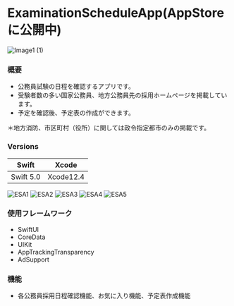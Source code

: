 # ExaminationScheduleApp(AppStoreに公開中)

![Image1 (1)](https://user-images.githubusercontent.com/98800328/161230958-adecdd07-5e02-41eb-a150-37f000feced6.png)


### 概要
- 公務員試験の日程を確認するアプリです。
- 受験者数の多い国家公務員、地方公務員先の採用ホームページを掲載しています。
- 予定を確認後、予定表の作成ができます。

＊地方消防、市区町村（役所）に関しては政令指定都市のみの掲載です。

### Versions
Swift | Xcode
-|-
Swift 5.0 | Xcode12.4


![ESA1](https://user-images.githubusercontent.com/98800328/161230926-5b522364-dfdf-4ddc-826f-946e98ebd05d.png)
![ESA2](https://user-images.githubusercontent.com/98800328/161230940-004edaa8-2b21-4cd2-bdf9-74543eb6d5f1.png)
![ESA3](https://user-images.githubusercontent.com/98800328/161230945-ffc83f16-2f7c-464c-908e-3dd45085f480.png)
![ESA4](https://user-images.githubusercontent.com/98800328/161230952-97dc234b-6e0e-4a95-8ae7-a0428fbedf3a.png)
![ESA5](https://user-images.githubusercontent.com/98800328/161230955-85b131e9-b5bb-4f1f-a338-6cff884a7244.png)


### 使用フレームワーク
- SwiftUI
- CoreData
- UIKit
- AppTrackingTransparency
- AdSupport

### 機能
- 各公務員採用日程確認機能、お気に入り機能、予定表作成機能
